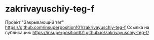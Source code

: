 # zakrivayuschiy-teg-f
Проект "Закрывающий тег"
https://github.com/insuperposition101/zakrivayuschiy-teg-f
Ссылка на публикацию https://insuperposition101.github.io/zakrivayuschiy-teg-f/
